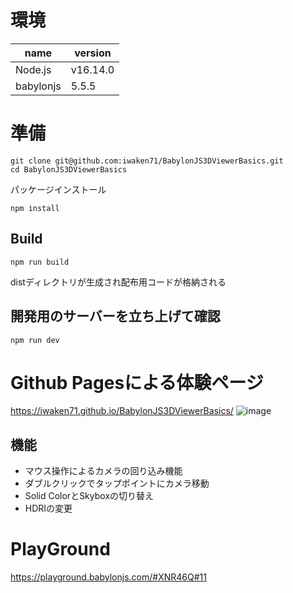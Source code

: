 # 環境

|name|version|
|---|---|
|Node.js|v16.14.0|
|babylonjs|5.5.5|

# 準備

```
git clone git@github.com:iwaken71/BabylonJS3DViewerBasics.git
cd BabylonJS3DViewerBasics
```
パッケージインストール
```
npm install
```

## Build
```
npm run build
```
distディレクトリが生成され配布用コードが格納される

## 開発用のサーバーを立ち上げて確認
```
npm run dev
```

# Github Pagesによる体験ページ
https://iwaken71.github.io/BabylonJS3DViewerBasics/ 
![image](https://user-images.githubusercontent.com/10010842/167035349-654aeeb2-ea5d-48c0-ac85-9cb7221cc439.png)

## 機能
- マウス操作によるカメラの回り込み機能
- ダブルクリックでタップポイントにカメラ移動
- Solid ColorとSkyboxの切り替え
- HDRIの変更

# PlayGround
https://playground.babylonjs.com/#XNR46Q#11


